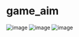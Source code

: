 # game_aim

![image](https://github.com/voolga/game_aim/assets/88053873/2a17bcd6-0ab2-4097-b64d-b8fdb22cfda1)
![image](https://github.com/voolga/game_aim/assets/88053873/3fef582b-d8b6-43c2-834f-1bc372bd07e4)
![image](https://github.com/voolga/game_aim/assets/88053873/f9ac56e4-d2e6-49d9-9428-9b08255b0b50)
